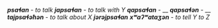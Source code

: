 **_psaɬan_** - _to talk_
**_japsaɬan_** - _to talk with Y_
**_qapsaɬan_** - __
**_qapsaɬən_** - __
**_tajpsaɬəħən_** - _to talk about X_
**_jərəjpsaɬan_**
**_xʷaʔʷataʒən_** - _to tell Y to Z_